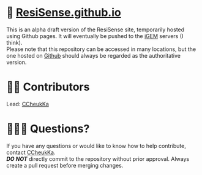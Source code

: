# 🧬 [ResiSense.github.io](https://ResiSense.github.io)
This is an alpha draft version of the ResiSense site, temporarily hosted using Github pages. It will eventually be pushed to the [iGEM](https://igem.org/) servers (I think).  
Please note that this repository can be accessed in many locations, but the one hosted on [Github](https://github.com/ResiSense/ResiSense.github.io) should always be regarded as the authoritative version.  

# ✍🏻 Contributors
Lead: [CCheukKa](https://github.com/CCheukKa)

# 🙋🏻‍♂️ Questions?
If you have any questions or would like to know how to help contribute, contact [CCheukKa](https://github.com/CCheukKa).  
***DO NOT*** directly commit to the repository without prior approval. Always create a pull request before merging changes.  